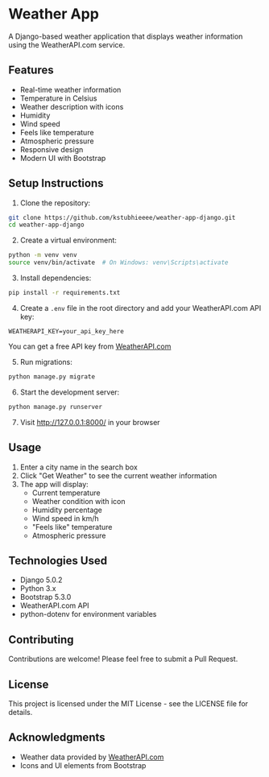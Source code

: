 # Weather App

A Django-based weather application that displays weather information using the WeatherAPI.com service.

## Features

- Real-time weather information
- Temperature in Celsius
- Weather description with icons
- Humidity
- Wind speed
- Feels like temperature
- Atmospheric pressure
- Responsive design
- Modern UI with Bootstrap

## Setup Instructions

1. Clone the repository:
```bash
git clone https://github.com/kstubhieeee/weather-app-django.git
cd weather-app-django
```

2. Create a virtual environment:
```bash
python -m venv venv
source venv/bin/activate  # On Windows: venv\Scripts\activate
```

3. Install dependencies:
```bash
pip install -r requirements.txt
```

4. Create a `.env` file in the root directory and add your WeatherAPI.com API key:
```
WEATHERAPI_KEY=your_api_key_here
```
You can get a free API key from [WeatherAPI.com](https://www.weatherapi.com/)

5. Run migrations:
```bash
python manage.py migrate
```

6. Start the development server:
```bash
python manage.py runserver
```

7. Visit http://127.0.0.1:8000/ in your browser

## Usage

1. Enter a city name in the search box
2. Click "Get Weather" to see the current weather information
3. The app will display:
   - Current temperature
   - Weather condition with icon
   - Humidity percentage
   - Wind speed in km/h
   - "Feels like" temperature
   - Atmospheric pressure

## Technologies Used

- Django 5.0.2
- Python 3.x
- Bootstrap 5.3.0
- WeatherAPI.com API
- python-dotenv for environment variables

## Contributing

Contributions are welcome! Please feel free to submit a Pull Request.

## License

This project is licensed under the MIT License - see the LICENSE file for details.

## Acknowledgments

- Weather data provided by [WeatherAPI.com](https://www.weatherapi.com/)
- Icons and UI elements from Bootstrap 